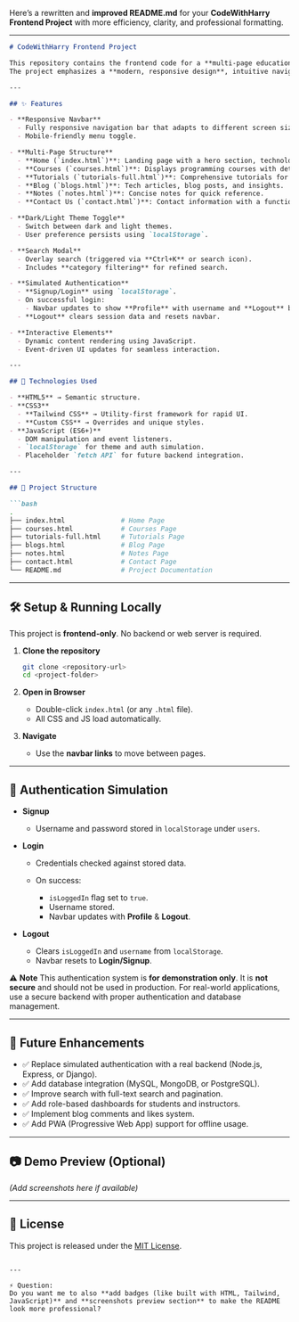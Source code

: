 Here’s a rewritten and **improved README.md** for your **CodeWithHarry Frontend Project** with more efficiency, clarity, and professional formatting.

---

````md
# CodeWithHarry Frontend Project

This repository contains the frontend code for a **multi-page educational website**, **CodeWithHarry**, designed to provide tutorials, courses, blogs, and notes on various programming technologies.  
The project emphasizes a **modern, responsive design**, intuitive navigation, and interactive elements, ensuring an excellent user experience.

---

## ✨ Features

- **Responsive Navbar**
  - Fully responsive navigation bar that adapts to different screen sizes.
  - Mobile-friendly menu toggle.

- **Multi-Page Structure**
  - **Home (`index.html`)**: Landing page with a hero section, technology carousel, features, testimonials, and trusted stats.
  - **Courses (`courses.html`)**: Displays programming courses with details and structured layouts.
  - **Tutorials (`tutorials-full.html`)**: Comprehensive tutorials for various programming topics.
  - **Blog (`blogs.html`)**: Tech articles, blog posts, and insights.
  - **Notes (`notes.html`)**: Concise notes for quick reference.
  - **Contact Us (`contact.html`)**: Contact information with a functional message form.

- **Dark/Light Theme Toggle**
  - Switch between dark and light themes.
  - User preference persists using `localStorage`.

- **Search Modal**
  - Overlay search (triggered via **Ctrl+K** or search icon).
  - Includes **category filtering** for refined search.

- **Simulated Authentication**
  - **Signup/Login** using `localStorage`.
  - On successful login:
    - Navbar updates to show **Profile** with username and **Logout** button.
  - **Logout** clears session data and resets navbar.

- **Interactive Elements**
  - Dynamic content rendering using JavaScript.
  - Event-driven UI updates for seamless interaction.

---

## 🚀 Technologies Used

- **HTML5** → Semantic structure.
- **CSS3**
  - **Tailwind CSS** → Utility-first framework for rapid UI.
  - **Custom CSS** → Overrides and unique styles.
- **JavaScript (ES6+)**
  - DOM manipulation and event listeners.
  - `localStorage` for theme and auth simulation.
  - Placeholder `fetch API` for future backend integration.

---

## 📁 Project Structure

```bash
.
├── index.html              # Home Page
├── courses.html            # Courses Page
├── tutorials-full.html     # Tutorials Page
├── blogs.html              # Blog Page
├── notes.html              # Notes Page
├── contact.html            # Contact Page
└── README.md               # Project Documentation
````

---

## 🛠️ Setup & Running Locally

This project is **frontend-only**. No backend or web server is required.

1. **Clone the repository**

   ```bash
   git clone <repository-url>
   cd <project-folder>
   ```

2. **Open in Browser**

   * Double-click `index.html` (or any `.html` file).
   * All CSS and JS load automatically.

3. **Navigate**

   * Use the **navbar links** to move between pages.

---

## 🔑 Authentication Simulation

* **Signup**

  * Username and password stored in `localStorage` under `users`.

* **Login**

  * Credentials checked against stored data.
  * On success:

    * `isLoggedIn` flag set to `true`.
    * Username stored.
    * Navbar updates with **Profile** & **Logout**.

* **Logout**

  * Clears `isLoggedIn` and `username` from `localStorage`.
  * Navbar resets to **Login/Signup**.

⚠️ **Note**
This authentication system is **for demonstration only**.
It is **not secure** and should not be used in production.
For real-world applications, use a secure backend with proper authentication and database management.

---

## 📌 Future Enhancements

* ✅ Replace simulated authentication with a real backend (Node.js, Express, or Django).
* ✅ Add database integration (MySQL, MongoDB, or PostgreSQL).
* ✅ Improve search with full-text search and pagination.
* ✅ Add role-based dashboards for students and instructors.
* ✅ Implement blog comments and likes system.
* ✅ Add PWA (Progressive Web App) support for offline usage.

---

## 📷 Demo Preview (Optional)

*(Add screenshots here if available)*

---

## 📄 License

This project is released under the [MIT License](LICENSE).

```

---

⚡ Question:  
Do you want me to also **add badges (like built with HTML, Tailwind, JavaScript)** and **screenshots preview section** to make the README look more professional?
```
